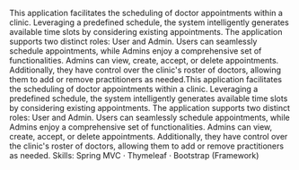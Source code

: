 This application facilitates the scheduling of doctor appointments within a clinic. Leveraging a predefined schedule, the system intelligently generates available time slots by considering existing appointments.
The application supports two distinct roles: User and Admin. 
Users can seamlessly schedule appointments, while Admins enjoy a comprehensive set of functionalities. 
Admins can view, create, accept, or delete appointments. Additionally, they have control over the clinic's roster of doctors, allowing them to add or remove practitioners as needed.This application facilitates the scheduling of doctor appointments within a clinic. Leveraging a predefined schedule, the system intelligently generates available time slots by considering existing appointments. The application supports two distinct roles: User and Admin. Users can seamlessly schedule appointments, while Admins enjoy a comprehensive set of functionalities. Admins can view, create, accept, or delete appointments. Additionally, they have control over the clinic's roster of doctors, allowing them to add or remove practitioners as needed.
Skills: Spring MVC · Thymeleaf · Bootstrap (Framework)

